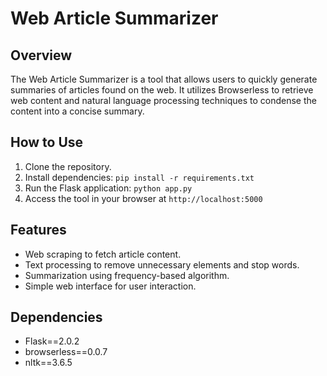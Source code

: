 # Web Article Summarizer

## Overview
The Web Article Summarizer is a tool that allows users to quickly generate summaries of articles found on the web. It utilizes Browserless to retrieve web content and natural language processing techniques to condense the content into a concise summary.

## How to Use
1. Clone the repository.
2. Install dependencies: `pip install -r requirements.txt`
3. Run the Flask application: `python app.py`
4. Access the tool in your browser at `http://localhost:5000`

## Features
- Web scraping to fetch article content.
- Text processing to remove unnecessary elements and stop words.
- Summarization using frequency-based algorithm.
- Simple web interface for user interaction.

## Dependencies
- Flask==2.0.2
- browserless==0.0.7
- nltk==3.6.5
